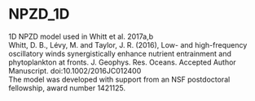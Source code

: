 # NPZD_1D
1D NPZD model used in Whitt et al. 2017a,b
<br>
Whitt, D. B., Lévy, M. and Taylor, J. R. (2016), Low- and high-frequency oscillatory winds synergistically enhance nutrient entrainment and phytoplankton at fronts. J. Geophys. Res. Oceans. Accepted Author Manuscript. doi:10.1002/2016JC012400
<br>
The model was developed with support from an NSF postdoctoral fellowship, award number 1421125.
